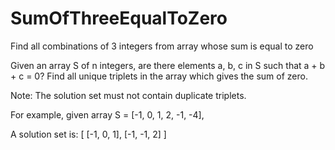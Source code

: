 # SumOfThreeEqualToZero
Find all combinations of 3 integers from array whose sum is equal to zero


Given an array S of n integers, are there elements a, b, c in S such that 
a + b + c = 0? Find all unique triplets in the array which gives the sum of zero.

Note: The solution set must not contain duplicate triplets.

For example, given array S = [-1, 0, 1, 2, -1, -4],

A solution set is:
[
  [-1, 0, 1],
  [-1, -1, 2]
]
